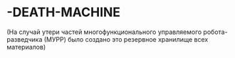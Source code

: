 # -DEATH-MACHINE
(На случай утери частей многофункционального управляемого робота-разведчика (МУРР) было создано это резервное хранилище всех материалов)
